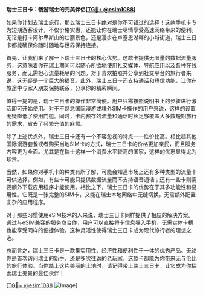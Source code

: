 **瑞士三日卡：畅游瑞士的完美伴侣[[TG💪+ @esim1088](https://t.me/s/esim1088)]**

如果你计划去瑞士旅行，那么瑞士三日卡绝对是你不可错过的选择！这款手机卡专为短期游客设计，不仅价格实惠，还能让你在瑞士尽情享受高速网络带来的便利。无论是打卡阿尔卑斯山的壮丽景色，还是漫步在卢塞恩湖畔的小城街道，瑞士三日卡都能确保你随时随地与世界保持连接。

首先，让我们来了解一下瑞士三日卡的核心优势。这款卡提供无限量的数据流量服务，这意味着你在瑞士期间可以随心所欲地使用社交媒体、导航应用以及各种在线服务，而无需担心流量耗尽的问题。对于喜欢拍照并分享到社交平台的旅行者来说，这无疑是一个巨大的福音。此外，瑞士三日卡还支持通话和短信功能，让你在旅途中与家人朋友保持联系，分享你的精彩瞬间。

值得一提的是，瑞士三日卡的操作非常简便。用户只需按照说明书上的步骤进行激活即可开始使用。对于不熟悉国际漫游或境外SIM卡操作的用户来说，这样的设置无疑降低了使用门槛。同时，卡内预存的流量和通话时长足够覆盖大多数短期旅行的需求，省去了频繁充值的麻烦。

除了上述优点外，瑞士三日卡还有一个不容忽视的特点——性价比高。相比起其他国际漫游套餐或者购买当地SIM卡的方式，瑞士三日卡的价格更加亲民，而且服务内容更为全面。尤其是在瑞士这样一个消费水平较高的国家，这样的优惠显得尤为珍贵。

当然，如果你对手机卡的种类有所了解，可能会知道市场上还有多种类型的流量卡可供选择。例如，有些卡可能只提供数据流量而不支持语音通话；还有一些卡则需要额外下载应用程序才能使用。相比之下，瑞士三日卡的优势在于其多功能性和易用性。它既是一张完整的SIM卡，又能在瑞士本地网络中无缝切换，无需额外配置复杂的应用程序。

对于那些习惯使用eSIM技术的人来说，瑞士三日卡同样提供了相应的解决方案。通过与eSIM兼容的服务商合作，用户可以直接将卡信息导入手机，无需实体卡槽也能享受同样的便捷体验。这种灵活性使得瑞士三日卡成为现代旅行者的理想之选。

总而言之，瑞士三日卡是一款集实用性、经济性和便利性于一体的优秀产品。无论你是首次访问瑞士的新手，还是多次往返的老玩家，这款卡都能为你带来无与伦比的旅行体验。当你踏上这片美丽的土地时，请记得带上瑞士三日卡，让它成为你探索瑞士美景的最佳伙伴！

[[TG💪+ @esim1088](https://t.me/s/esim1088) ![Image](https://i.postimg.cc/4NQfJmqS/Snipaste-2025-05-13-00-14-12.png)]